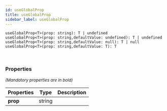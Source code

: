 ```yaml
---
id: useGlobalProp
title: useGlobalProp
sidebar_label: useGlobalProp
---
```


```tsx
useGlobalProp<T>(prop: string): T | undefined
useGlobalProp<T>(prop: string,defaultValue: undefined): T | undefined
useGlobalProp<T>(prop: string,defaultValue: null): T | null
useGlobalProp<T>(prop: string,defaultValue: T): T
```
<br/>



### Properties

<font size="2"><i>(Mandatory properties are in bold)</i></font>

| Properties | Type | Description |
| --------- | ---- | ----------- |
| **prop** | string |  |
